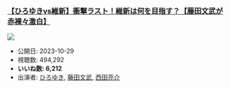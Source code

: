 ### [【ひろゆきvs維新】衝撃ラスト！維新は何を目指す？【藤田文武が赤裸々激白】](https://www.youtube.com/watch?v=ngo72iwpyjQ)
[![](https://img.youtube.com/vi/ngo72iwpyjQ/sddefault.jpg)](https://www.youtube.com/watch?v=ngo72iwpyjQ)
-   公開日: 2023-10-29
-   視聴数: 494,292
-   **いいね数: 6,212**
-   出演者: [ひろゆき](/rehacq_fan/people/ひろゆき "wikilink"), [藤田文武](/rehacq_fan/people/藤田文武 "wikilink"), [西田亮介](/rehacq_fan/people/西田亮介 "wikilink")
